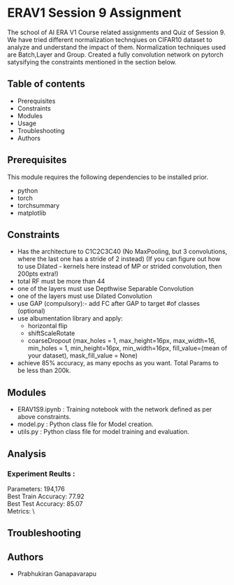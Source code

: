 # ERAV1 Session 9 Assignment
The school of AI ERA V1 Course related assignments and Quiz of Session 9. We have tried different normalization technqiues on CIFAR10 dataset to analyze and understand the impact of them. Normalization techniques used are Batch,Layer and Group. Created a fully convolution network on pytorch satysifying the constraints mentioned in the section below.

## Table of contents
- Prerequisites
- Constraints
- Modules
- Usage
- Troubleshooting
- Authors

## Prerequisites
This module requires the following dependencies to be installed prior.
- python
- torch
- torchsummary
- matplotlib
  
## Constraints
- Has the architecture to C1C2C3C40 (No MaxPooling, but 3 convolutions, where the last one has a stride of 2 instead) (If you can figure out how to use Dilated - kernels here instead of MP or strided convolution, then 200pts extra!)
- total RF must be more than 44
- one of the layers must use Depthwise Separable Convolution
- one of the layers must use Dilated Convolution
- use GAP (compulsory):- add FC after GAP to target #of classes (optional)
- use albumentation library and apply:
  - horizontal flip
  - shiftScaleRotate
  - coarseDropout (max_holes = 1, max_height=16px, max_width=16, min_holes = 1, min_height=16px, min_width=16px, fill_value=(mean of your dataset), mask_fill_value = None)
- achieve 85% accuracy, as many epochs as you want. Total Params to be less than 200k.

## Modules
- ERAV1S9.ipynb : Training notebook with the network defined as per above constraints.
- model.py : Python class file for Model creation.
- utils.py : Python class file for model training and evaluation.

## Analysis 
### Experiment Reults : 
Parameters: 194,176 \
Best Train Accuracy: 77.92 \
Best Test Accuracy: 85.07 \
Metrics: \



## Troubleshooting

## Authors
- Prabhukiran Ganapavarapu




